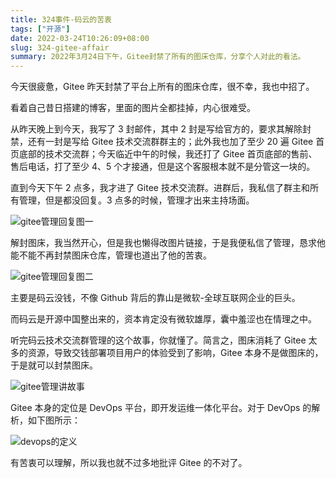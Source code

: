 ```yaml
---
title: 324事件-码云的苦衷
tags: ["开源"]
date: 2022-03-24T10:26:09+08:00
slug: 324-gitee-affair
summary: 2022年3月24日下午，Gitee封禁了所有的图床仓库，分享个人对此的看法。
---
```


今天很疲惫，Gitee 昨天封禁了平台上所有的图床仓库，很不幸，我也中招了。

看着自己昔日搭建的博客，里面的图片全都挂掉，内心很难受。

从昨天晚上到今天，我写了 3 封邮件，其中 2 封是写给官方的，要求其解除封禁，还有一封是写给 Gitee 技术交流群群主的；此外我也加了至少 20 遍 Gitee 首页底部的技术交流群；今天临近中午的时候，我还打了 Gitee 首页底部的售前、售后电话，打了至少 4、5 个才接通，但是这个客服根本就不是分管这一块的。

直到今天下午 2 点多，我才进了 Gitee 技术交流群。进群后，我私信了群主和所有管理，但是都没回复。3 点多的时候，管理才出来主持场面。

![gitee管理回复图一](https://vip2.loli.io/2022/12/26/gecpn5FUEozuihM.webp)

解封图床，我当然开心，但是我也懒得改图片链接，于是我便私信了管理，恳求他能不能不再封禁图床仓库，管理也道出了他的苦衷。

![gitee管理回复图二](https://vip2.loli.io/2022/12/26/3uwtsAvX5CHWRUz.webp)

主要是码云没钱，不像 Github 背后的靠山是微软-全球互联网企业的巨头。

而码云是开源中国整出来的，资本肯定没有微软雄厚，囊中羞涩也在情理之中。

听完码云技术交流群管理的这个故事，你就懂了。简言之，图床消耗了 Gitee 太多的资源，导致交钱部署项目用户的体验受到了影响，Gitee 本身不是做图床的，于是就可以封禁图床。

![gitee管理讲故事](https://vip2.loli.io/2022/12/26/2X5tKbHsMOG4EDC.webp)

Gitee 本身的定位是 DevOps 平台，即开发运维一体化平台。对于 DevOps 的解析，如下图所示：

![devops的定义](https://vip2.loli.io/2022/12/26/kQNHMemgSh5aftz.webp)

有苦衷可以理解，所以我也就不过多地批评 Gitee 的不对了。
